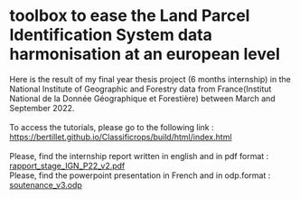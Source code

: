 # toolbox to ease the Land Parcel Identification System data harmonisation at an european level
Here is the result of my final year thesis project (6 months internship) in the National Institute of Geographic and Forestry data from France(Institut National de la Donnée Géographique et Forestière) between March and September 2022. <br /><br />
To access the tutorials, please go to the following link : https://bertillet.github.io/Classificrops/build/html/index.html <br /><br />
Please, find the internship report written in english and in pdf format : [rapport_stage_IGN_P22_v2.pdf](https://github.com/BertilleT/Classificrops/files/9454098/rapport_stage_IGN_P22_v2.pdf) <br />
Please, find the powerpoint presentation in French and in odp.format : [soutenance_v3.odp](https://github.com/BertilleT/Classificrops/files/9454099/soutenance_v3.odp)
